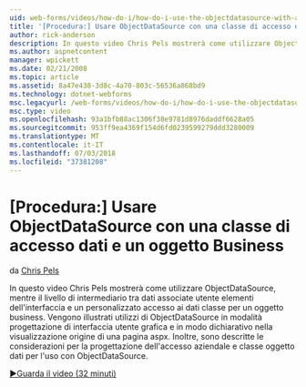 ```yaml
---
uid: web-forms/videos/how-do-i/how-do-i-use-the-objectdatasource-with-a-data-access-class-and-business-object
title: '[Procedura:] Usare ObjectDataSource con una classe di accesso dati e un oggetto Business | Microsoft Docs'
author: rick-anderson
description: In questo video Chris Pels mostrerà come utilizzare ObjectDataSource come livello di intermedia tra gli elementi dell'interfaccia utente associato a dati e dati personalizzati....
ms.author: aspnetcontent
manager: wpickett
ms.date: 02/21/2008
ms.topic: article
ms.assetid: 8a47e438-3d8c-4a70-803c-56536a868bd9
ms.technology: dotnet-webforms
msc.legacyurl: /web-forms/videos/how-do-i/how-do-i-use-the-objectdatasource-with-a-data-access-class-and-business-object
msc.type: video
ms.openlocfilehash: 93a1bfb88ac1306f38e9781d8976daddf6628a05
ms.sourcegitcommit: 953ff9ea4369f154d6fd0239599279ddd3280009
ms.translationtype: MT
ms.contentlocale: it-IT
ms.lasthandoff: 07/03/2018
ms.locfileid: "37381208"
---
```

<a name="how-do-i-use-the-objectdatasource-with-a-data-access-class-and-business-object"></a>[Procedura:] Usare ObjectDataSource con una classe di accesso dati e un oggetto Business
====================
da [Chris Pels](https://twitter.com/chrispels)

In questo video Chris Pels mostrerà come utilizzare ObjectDataSource, mentre il livello di intermediario tra dati associate utente elementi dell'interfaccia e un personalizzato accesso ai dati classe per un oggetto business. Vengono illustrati utilizzi di ObjectDataSource in modalità progettazione di interfaccia utente grafica e in modo dichiarativo nella visualizzazione origine di una pagina aspx. Inoltre, sono descritte le considerazioni per la progettazione dell'accesso aziendale e classe oggetto dati per l'uso con ObjectDataSource.

[&#9654;Guarda il video (32 minuti)](https://channel9.msdn.com/Blogs/ASP-NET-Site-Videos/how-do-i-use-the-objectdatasource-with-a-data-access-class-and-business-object)
